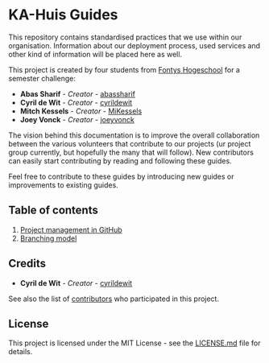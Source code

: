 # KA-Huis Guides

This repository contains standardised practices that we use  within our organisation. Information about our deployment process, used services and other kind of information will be placed here as well.

This project is created by four students from [Fontys Hogeschool](https://fontys.nl/) for a semester challenge:

* **Abas Sharif** - _Creator_ - [abassharif](https://github.com/abassharif)
* **Cyril de Wit** - _Creator_ - [cyrildewit](https://github.com/cyrildewit)
* **Mitch Kessels** - _Creator_ - [MiKessels](https://github.com/MiKessels)
* **Joey Vonck** - _Creator_ - [joeyvonck](https://github.com/joeyvonck)

The vision behind this documentation is to improve the overall collaboration between the various volunteers that contribute to our projects (ur project group currently, but hopefully the many that will follow). New contributors can easily start contributing by reading and following these guides. 

Feel free to contribute to these guides by introducing new guides or improvements to existing guides.

## Table of contents

1. [Project management in GitHub](/project-management-in-github.md)
2. [Branching model](/branching-model.md)

## Credits

* **Cyril de Wit** - _Creator_ - [cyrildewit](https://github.com/cyrildewit)

See also the list of [contributors](https://github.com/KA-Huis/guides/graphs/contributors) who participated in this project.

## License

This project is licensed under the MIT License - see the [LICENSE.md](LICENSE.md) file for details.
